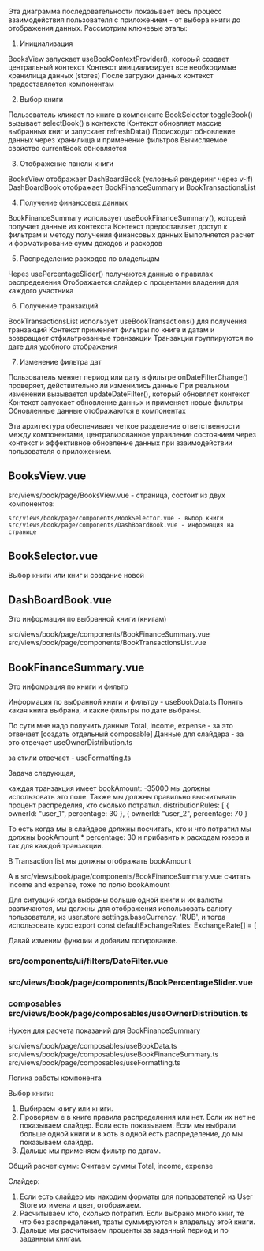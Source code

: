 Эта диаграмма последовательности показывает весь процесс взаимодействия пользователя с приложением - от выбора книги до отображения данных. Рассмотрим ключевые этапы:
1. Инициализация

BooksView запускает useBookContextProvider(), который создает центральный контекст
Контекст инициализирует все необходимые хранилища данных (stores)
После загрузки данных контекст предоставляется компонентам

2. Выбор книги

Пользователь кликает по книге в компоненте BookSelector
toggleBook() вызывает selectBook() в контексте
Контекст обновляет массив выбранных книг и запускает refreshData()
Происходит обновление данных через хранилища и применение фильтров
Вычисляемое свойство currentBook обновляется

3. Отображение панели книги

BooksView отображает DashBoardBook (условный рендеринг через v-if)
DashBoardBook отображает BookFinanceSummary и BookTransactionsList

4. Получение финансовых данных

BookFinanceSummary использует useBookFinanceSummary(), который получает данные из контекста
Контекст предоставляет доступ к фильтрам и методу получения финансовых данных
Выполняется расчет и форматирование сумм доходов и расходов

5. Распределение расходов по владельцам

Через usePercentageSlider() получаются данные о правилах распределения
Отображается слайдер с процентами владения для каждого участника

6. Получение транзакций

BookTransactionsList использует useBookTransactions() для получения транзакций
Контекст применяет фильтры по книге и датам и возвращает отфильтрованные транзакции
Транзакции группируются по дате для удобного отображения

7. Изменение фильтра дат

Пользователь меняет период или дату в фильтре
onDateFilterChange() проверяет, действительно ли изменились данные
При реальном изменении вызывается updateDateFilter(), который обновляет контекст
Контекст запускает обновление данных и применяет новые фильтры
Обновленные данные отображаются в компонентах

Эта архитектура обеспечивает четкое разделение ответственности между компонентами, централизованное управление состоянием через контекст и эффективное обновление данных при взаимодействии пользователя с приложением.


## BooksView.vue
src/views/book/page/BooksView.vue - страница, состоит из двух компонентов: 

    src/views/book/page/components/BookSelector.vue - выбор книги
    src/views/book/page/components/DashBoardBook.vue - информация на странице

## BookSelector.vue 
Выбор книги или книг и создание новой

## DashBoardBook.vue 
Это информация по выбранной книги (книгам)

src/views/book/page/components/BookFinanceSummary.vue
src/views/book/page/components/BookTransactionsList.vue

## BookFinanceSummary.vue
Это инфомрация по книги и фильтр

Информация по выбранной книги и фильтру - useBookData.ts
Понять какая книга выбрана, и какие фильтры по дате выбраны. 

По сути мне надо получить данные 
Total, income, expense - за это отвечает [создать отдельный composable]
Данные для слайдера - за это отвечает useOwnerDistribution.ts

за стили отвечает - useFormatting.ts



Задача следующая, 

каждая транзакция имеет bookAmount: -35000 мы должны использовать это поле. Также мы должны правильно высчитывать процент распределия, кто сколько потратил.  distributionRules: [
      { ownerId: "user_1", percentage: 30 },
      { ownerId: "user_2", percentage: 70 }

То есть когда мы в слайдере должны посчитать, кто и что потратил мы должны bookAmount * percentage: 30 и прибавить к расходам юзера и так для каждой транзакции. 

В Transaction list мы должны отображать bookAmount

А в src/views/book/page/components/BookFinanceSummary.vue считать income and expense, тоже по полю bookAmount

Для ситуаций когда выбраны больше одной книги и их валюты различаются, мы должны для отображения использовать валюту пользователя, из user.store  settings.baseCurrency: 'RUB',  и тогда использовать курс export const defaultExchangeRates: ExchangeRate[] = [


Давай изменим функции и добавим логирование. 


### src/components/ui/filters/DateFilter.vue

### src/views/book/page/components/BookPercentageSlider.vue

### composables src/views/book/page/composables/useOwnerDistribution.ts

Нужен для расчета показаний для BookFinanceSummary

src/views/book/page/composables/useBookData.ts
src/views/book/page/composables/useBookFinanceSummary.ts
src/views/book/page/composables/useFormatting.ts


Логика работы компонента

Выбор книги: 
1. Выбираем книгу или книги. 
2. Проверяем е в книге правила распределения или нет. Если их нет не показываем слайдер. Если есть показываем. Если мы выбрали больше одной книги и в хоть в одной есть распределение, до мы показываем слайдер.
3. Дальше мы применяем фильтр по датам.

Общий расчет сумм:
Считаем суммы Total, income, expense

Слайдер:
1. Если есть слайдер мы находим форматы для пользователей из User Store их имена и цвет, отображаем. 
2. Расчитываем кто, сколько потратил. Если выбрано много книг, те что без распределения, траты суммируются к владельцу этой книги. 
5. Дальше мы расчитываем проценты за заданный период и по заданным книгам.

